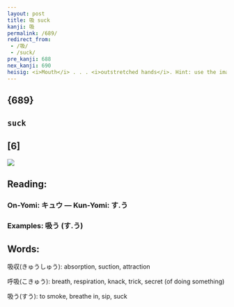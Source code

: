 ```yaml
---
layout: post
title: 吸 suck
kanji: 吸
permalink: /689/
redirect_from:
 - /吸/
 - /suck/
pre_kanji: 688
nex_kanji: 690
heisig: <i>Mouth</i> . . . <i>outstretched hands</i>. Hint: use the image of a nursing baby.
---
```


## {689}

## `suck`

## [6]

<div class="stroke"><img src="E590B8.png" /></div>

## Reading:

### On-Yomi: キュウ &mdash; Kun-Yomi: す.う

### Examples: 吸う (す.う)

## Words:

吸収(きゅうしゅう): absorption, suction, attraction

呼吸(こきゅう): breath, respiration, knack, trick, secret (of doing something)

吸う(すう): to smoke, breathe in, sip, suck
